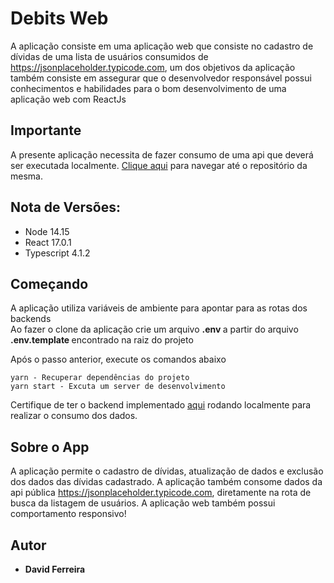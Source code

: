 # Debits Web

A aplicação consiste em uma aplicação web que consiste no cadastro de dívidas de uma lista de usuários consumidos de https://jsonplaceholder.typicode.com,
um dos objetivos da aplicação também consiste em assegurar que o desenvolvedor responsável possui conhecimentos e habilidades para o bom desenvolvimento de uma aplicação web com ReactJs<br />

## Importante
A presente aplicação necessita de fazer consumo de uma api que deverá ser executada localmente. [Clique aqui](https://github.com/DavidFerreiraM1/debits-backend) para navegar até o repositório da mesma.

## Nota de Versões:
* Node 14.15
* React 17.0.1
* Typescript 4.1.2

## Começando
A aplicação utiliza variáveis de ambiente para apontar para as rotas dos backends <br />
Ao fazer o clone da aplicação crie um arquivo <strong> .env </strong> a partir do arquivo <strong> .env.template </strong> encontrado na raiz do projeto

Após o passo anterior, execute os comandos abaixo
```
yarn - Recuperar dependências do projeto
yarn start - Excuta um server de desenvolvimento
```
Certifique de ter o backend implementado [aqui](https://github.com/DavidFerreiraM1/debits-backend) rodando localmente para realizar o consumo dos dados.

## Sobre o App

A aplicação permite o cadastro de dívidas, atualização de dados e exclusão dos dados das dívidas cadastrado. A aplicação também consome dados da api pública https://jsonplaceholder.typicode.com, diretamente na rota de busca da listagem de usuários. A aplicação web também possui comportamento responsivo!

## Autor

* **David Ferreira**

